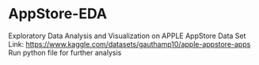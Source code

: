 # AppStore-EDA

Exploratory Data Analysis and Visualization on APPLE AppStore
Data Set Link: https://www.kaggle.com/datasets/gauthamp10/apple-appstore-apps
Run python file for further analysis
